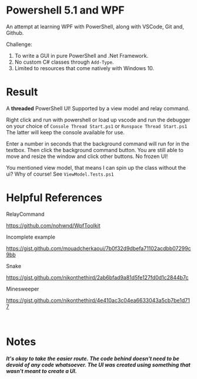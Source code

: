 # Powershell 5.1 and WPF
An attempt at learning WPF with PowerShell, along with VSCode, Git and, Github.

Challenge:
1. To write a GUI in pure PowerShell and .Net Framework.
2. No custom C# classes through ```Add-Type```.
3. Limited to resources that come natively with Windows 10.

# Result
A **threaded** PowerShell UI! Supported by a view model and relay command.

Right click and run with powershell or load up vscode and run the debugger on your choice of `Console Thread Start.ps1` or `Runspace Thread Start.ps1`
The latter will keep the console available for use.

Enter a number in seconds that the background command will run for in the textbox. Then click the background command button. You are still able to move and resize the window and click other buttons. No frozen UI!

You mentioned view model, that means I can spin up the class without the ui? Why of course! See `ViewModel.Tests.ps1`

# Helpful References

RelayCommand

https://github.com/nohwnd/WpfToolkit

Incomplete example

https://gist.github.com/mouadcherkaoui/7b0f32d9dbefa71102acdbb07299c9bb

Snake

https://gist.github.com/nikonthethird/2ab6bfad9a81d5fe127fd0d1c2844b7c

Minesweeper

https://gist.github.com/nikonthethird/4e410ac3c04ea6633043a5cb7be1d717

<br>

# Notes

##### It's okay to take the easier route. The code behind doesn't need to be devoid of any code whatsoever. The UI was created using something that wasn't meant to create a UI.
